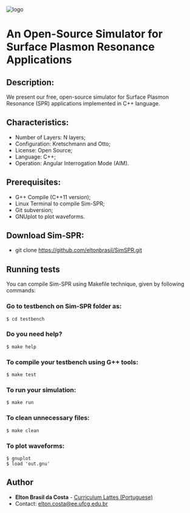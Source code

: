 ![logo](https://user-images.githubusercontent.com/25873978/47947397-7c18f200-defa-11e8-9943-9d10470bd2b9.png)

# An Open-Source Simulator for Surface Plasmon Resonance Applications
## Description:

We present our free, open-source simulator for Surface Plasmon Resonance (SPR) applications implemented in C++ language. 

## Characteristics:

* Number of Layers: N layers;
* Configuration: Kretschmann and Otto;
* License: Open Source;
* Language: C++;
* Operation: Angular Interrogation Mode (AIM).

## Prerequisites:

* G++ Compile (C++11 version);
* Linux Terminal to compile Sim-SPR;
* Git subversion;
* GNUplot to plot waveforms.

## Download Sim-SPR:

* git clone https://github.com/eltonbrasil/SimSPR.git 

## Running tests

You can compile Sim-SPR using Makefile technique, given by following commands:

### Go to testbench on Sim-SPR folder as:
```
$ cd testbench
```
### Do you need help?
```
$ make help
```
### To compile your testbench using G++ tools:
```
$ make test
```
### To run your simulation:
```
$ make run
```
### To clean unnecessary files:
```
$ make clean
```
### To plot waveforms:
```
$ gnuplot
$ load 'out.gnu'
```

## Author

* **Elton Brasil da Costa** - [Curriculum Lattes (Portuguese)](http://buscatextual.cnpq.br/buscatextual/visualizacv.do?id=K4459901A6)
* Contact: elton.costa@ee.ufcg.edu.br
